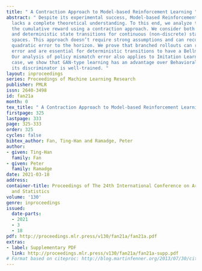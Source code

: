 ```yaml
---
title: " A Contraction Approach to Model-based Reinforcement Learning "
abstract: " Despite its experimental success, Model-based Reinforcement Learning still
  lacks a complete theoretical understanding. To this end, we analyze the error in
  the cumulative reward using a contraction approach. We consider both stochastic
  and deterministic state transitions for continuous (non-discrete) state and action
  spaces. This approach doesn’t require strong assumptions and can recover the typical
  quadratic error to the horizon. We prove that branched rollouts can reduce this
  error and are essential for deterministic transitions to have a Bellman contraction.
  Our analysis of policy mismatch error also applies to Imitation Learning. In this
  case, we show that GAN-type learning has an advantage over Behavioral Cloning when
  its discriminator is well-trained. "
layout: inproceedings
series: Proceedings of Machine Learning Research
publisher: PMLR
issn: 2640-3498
id: fan21a
month: 0
tex_title: " A Contraction Approach to Model-based Reinforcement Learning "
firstpage: 325
lastpage: 333
page: 325-333
order: 325
cycles: false
bibtex_author: Fan, Ting-Han and Ramadge, Peter
author:
- given: Ting-Han
  family: Fan
- given: Peter
  family: Ramadge
date: 2021-03-18
address:
container-title: Proceedings of The 24th International Conference on Artificial Intelligence
  and Statistics
volume: '130'
genre: inproceedings
issued:
  date-parts:
  - 2021
  - 3
  - 18
pdf: http://proceedings.mlr.press/v130/fan21a/fan21a.pdf
extras:
- label: Supplementary PDF
  link: http://proceedings.mlr.press/v130/fan21a/fan21a-supp.pdf
# Format based on citeproc: http://blog.martinfenner.org/2013/07/30/citeproc-yaml-for-bibliographies/
---
```

